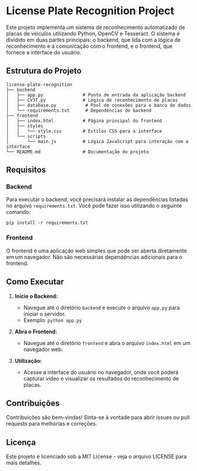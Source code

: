 # License Plate Recognition Project

Este projeto implementa um sistema de reconhecimento automatizado de placas de veículos utilizando Python, OpenCV e Tesseract. O sistema é dividido em duas partes principais: o backend, que lida com a lógica de reconhecimento e a comunicação com o frontend, e o frontend, que fornece a interface do usuário.

## Estrutura do Projeto

```
license-plate-recognition
├── backend
│   ├── app.py               # Ponto de entrada da aplicação backend
│   ├── CV3T.py              # Lógica de reconhecimento de placas
│   ├── database.py           # Pool de conexões para o banco de dados   
│   └── requirements.txt      # Dependências do backend
├── frontend
│   ├── index.html           # Página principal do frontend
│   ├── styles
│   │   └── style.css        # Estilos CSS para a interface
│   └── scripts
│       └── main.js          # Lógica JavaScript para interação com a interface
└── README.md                # Documentação do projeto
```

## Requisitos

### Backend

Para executar o backend, você precisará instalar as dependências listadas no arquivo `requirements.txt`. Você pode fazer isso utilizando o seguinte comando:

```
pip install -r requirements.txt
```

### Frontend

O frontend é uma aplicação web simples que pode ser aberta diretamente em um navegador. Não são necessárias dependências adicionais para o frontend.

## Como Executar

1. **Inicie o Backend:**
   - Navegue até o diretório `backend` e execute o arquivo `app.py` para iniciar o servidor.
   - Exemplo: `python app.py`

2. **Abra o Frontend:**
   - Navegue até o diretório `frontend` e abra o arquivo `index.html` em um navegador web.

3. **Utilização:**
   - Acesse a interface do usuário no navegador, onde você poderá capturar vídeo e visualizar os resultados do reconhecimento de placas.

## Contribuições

Contribuições são bem-vindas! Sinta-se à vontade para abrir issues ou pull requests para melhorias e correções.

## Licença

Este projeto é licenciado sob a MIT License - veja o arquivo LICENSE para mais detalhes.